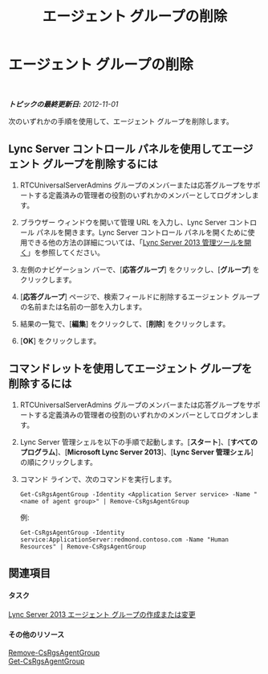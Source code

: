 ﻿---
title: エージェント グループの削除
TOCTitle: エージェント グループの削除
ms:assetid: df385fd1-62f4-42b7-a349-4eb38dea50c8
ms:mtpsurl: https://technet.microsoft.com/ja-jp/library/Gg182597(v=OCS.15)
ms:contentKeyID: 48273780
ms.date: 05/19/2016
mtps_version: v=OCS.15
ms.translationtype: HT
---

# エージェント グループの削除

 

_**トピックの最終更新日:** 2012-11-01_

次のいずれかの手順を使用して、エージェント グループを削除します。

## Lync Server コントロール パネルを使用してエージェント グループを削除するには

1.  RTCUniversalServerAdmins グループのメンバーまたは応答グループをサポートする定義済みの管理者の役割のいずれかのメンバーとしてログオンします。

2.  ブラウザー ウィンドウを開いて管理 URL を入力し、Lync Server コントロール パネルを開きます。Lync Server コントロール パネルを開くために使用できる他の方法の詳細については、「[Lync Server 2013 管理ツールを開く](lync-server-2013-open-lync-server-administrative-tools.md)」を参照してください。

3.  左側のナビゲーション バーで、\[**応答グループ**\] をクリックし、\[**グループ**\] をクリックします。

4.  \[**応答グループ**\] ページで、検索フィールドに削除するエージェント グループの名前または名前の一部を入力します。

5.  結果の一覧で、\[**編集**\] をクリックして、\[**削除**\] をクリックします。

6.  \[**OK**\] をクリックします。

## コマンドレットを使用してエージェント グループを削除するには

1.  RTCUniversalServerAdmins グループのメンバーまたは応答グループをサポートする定義済みの管理者の役割のいずれかのメンバーとしてログオンします。

2.  Lync Server 管理シェルを以下の手順で起動します。\[**スタート**\]、\[**すべてのプログラム**\]、\[**Microsoft Lync Server 2013**\]、\[**Lync Server 管理シェル**\] の順にクリックします。

3.  コマンド ラインで、次のコマンドを実行します。
    
        Get-CsRgsAgentGroup -Identity <Application Server service> -Name "<name of agent group>" | Remove-CsRgsAgentGroup
    
    例:
    
        Get-CsRgsAgentGroup -Identity service:ApplicationServer:redmond.contoso.com -Name "Human Resources" | Remove-CsRgsAgentGroup

## 関連項目

#### タスク

[Lync Server 2013 エージェント グループの作成または変更](lync-server-2013-create-or-modify-an-agent-group.md)  

#### その他のリソース

[Remove-CsRgsAgentGroup](remove-csrgsagentgroup.md)  
[Get-CsRgsAgentGroup](get-csrgsagentgroup.md)

